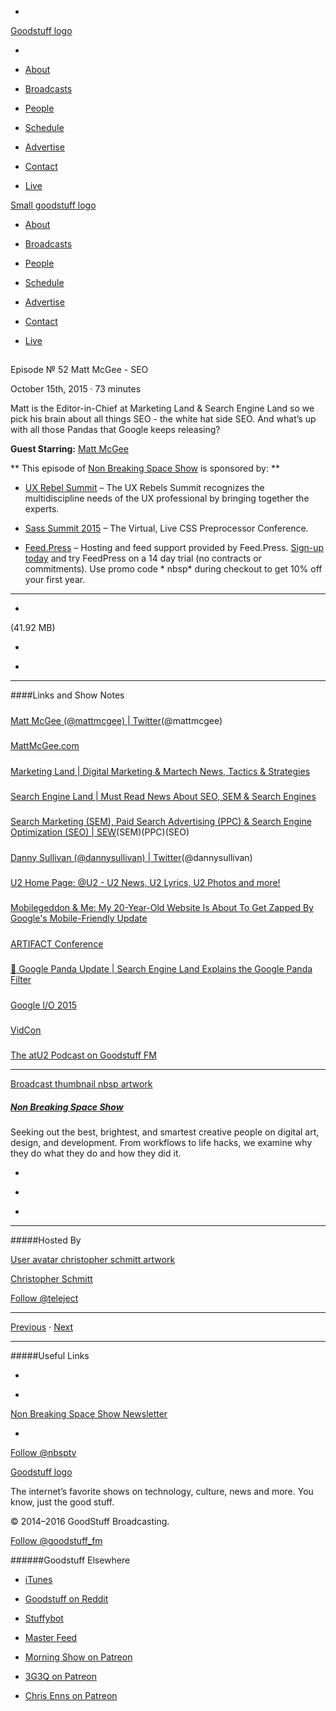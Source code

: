 

-
[Goodstuff logo](http://www.goodstuff.fm/)[](/assets/goodstuff_logo-17c1fe6f378352de5d7345f76152130b.svg)

-


-  [About](/about)

-  [Broadcasts](/broadcasts)

-  [People](/people)

-  [Schedule](/schedule)

-  [Advertise](/advertise)

-  [Contact](/contact)

-  [Live](/live)


[Small goodstuff logo](http://www.goodstuff.fm/)[](/assets/small_goodstuff_logo-bf032e72b9ec41494f4d90905f1ad619.svg)


-  [About](/about)

-  [Broadcasts](/broadcasts)

-  [People](/people)

-  [Schedule](/schedule)

-  [Advertise](/advertise)

-  [Contact](/contact)

-  [Live](/live)


##
Episode № 52
Matt McGee - SEO


October 15th, 2015
&middot;
73
minutes


Matt is the Editor-in-Chief at Marketing Land & Search Engine Land so we pick his brain about all things SEO - the white hat side SEO.  And what&rsquo;s up with all those Pandas that Google keeps releasing?


**Guest Starring:**
[Matt McGee](/people/matt-mcgee)


**
This episode of
[Non Breaking Space Show](/nbsp)
is sponsored by:
**


-  [UX Rebel Summit](http://uxrebelssummit.com/) – The UX Rebels Summit recognizes the multidiscipline needs of the UX professional by bringing together the experts.

-  [Sass Summit 2015](http://sasssummit.com/?utm_source=nbsptv51&utm_medium=podcast&utm_campaign=sasssummit2015)  – The Virtual, Live CSS Preprocessor Conference.

-  [Feed.Press](http://feed.press/nbsp) – Hosting and feed support provided by Feed.Press.  [Sign-up today](http://feed.press/nbsp) and try FeedPress on a 14 day trial (no contracts or commitments). Use promo code * nbsp* during checkout to get 10% off your first year.


------------------------------


-
[](http://podcasts-1.feedpress.co/10609/nbsp-52.mp3)(41.92 MB)

-
[](http://twitter.com/intent/tweet?text=Non%20Breaking%20Space%20Show%20%E2%84%96%2052%20on%20@goodstuff_fm%20-%20http://goodstuff.fm/nbsp/52)

-
[](http://www.facebook.com/sharer/sharer.php?u=http://goodstuff.fm/nbsp/52)


------------------------------


####Links and Show Notes

#####
[Matt McGee (@mattmcgee) | Twitter](https://twitter.com/mattmcgee)(@mattmcgee)


#####
[MattMcGee.com](http://www.mattmcgee.com/)


#####
[Marketing Land | Digital Marketing & Martech News, Tactics & Strategies](http://marketingland.com/)


#####
[Search Engine Land | Must Read News About SEO, SEM & Search Engines](http://searchengineland.com/)


#####
[Search Marketing (SEM), Paid Search Advertising (PPC) & Search Engine Optimization (SEO) | SEW](http://searchenginewatch.com/)(SEM)(PPC)(SEO)


#####
[Danny Sullivan (@dannysullivan) | Twitter](https://twitter.com/dannysullivan?ref_src=twsrc%5Egoogle%7Ctwcamp%5Eserp%7Ctwgr%5Eauthor)(@dannysullivan)


#####
[U2 Home Page: @U2 - U2 News, U2 Lyrics, U2 Photos and more!](http://www.atu2.com/)


#####
[Mobilegeddon & Me: My 20-Year-Old Website Is About To Get Zapped By Google's Mobile-Friendly Update](http://searchengineland.com/mobilegeddon-me-my-20-year-old-website-is-about-to-get-zapped-by-googles-mobile-friendly-update-219350)


#####
[ARTIFACT Conference](http://artifactconf.com/)


#####
[🐼 Google Panda Update | Search Engine Land Explains the Google Panda Filter](http://searchengineland.com/library/google/google-panda-update)


#####
[Google I/O 2015](https://events.google.com/io2015/)


#####
[VidCon](http://vidcon.com/)


#####
[The atU2 Podcast on Goodstuff FM](http://goodstuff.fm/atu2)


------------------------------


[Broadcast thumbnail nbsp artwork](/nbsp)[](https://goodstuffs3.s3.amazonaws.com/uploads/broadcast/image/19/broadcast_thumbnail_nbsp_artwork.png)

##### [Non Breaking Space Show](/nbsp)


Seeking out the best, brightest, and smartest creative people on digital art, design, and development. From workflows to life hacks, we examine why they do what they do and how they did it.

-
[](http://itunes.apple.com/us/podcast/the-non-breaking-space-show/id507162981)

-
[](http://feeds.goodstuff.fm/nbsp)

-
[](mailto:chris@goodstuff.fm?cc=sponsorship%40goodstuff.fm&subject=%5BGoodStuff%20FM%5D%20Sponsorship%20Inquiry%20for%20Non%20Breaking%20Space%20Show)


------------------------------


#####Hosted By


[User avatar christopher schmitt artwork](/people/christopher-schmitt)[](https://goodstuffs3.s3.amazonaws.com/uploads/user/avatar/20/user_avatar_christopher-schmitt_artwork.png)

[Christopher Schmitt](/people/christopher-schmitt)


[Follow @teleject](https://twitter.com/teleject)


------------------------------


[Previous](/nbsp/51)
&middot;
[Next](/nbsp/53)


------------------------------


#####Useful Links

-
[](mailto:chris@goodstuff.fm?subject=%5BGoodstuff%20FM%5D%20Feedback%20for%20Non%20Breaking%20Space%20Show)

-
[Non Breaking Space Show Newsletter](http://www.goodstuff.fm/nbsp/newsletter)


-
[Follow @nbsptv](https://twitter.com/nbsptv)


[Goodstuff logo](http://www.goodstuff.fm/)[](/assets/goodstuff_logo-17c1fe6f378352de5d7345f76152130b.svg)


The internet’s favorite shows on technology, culture, news and more. You know, just the good stuff.


&copy; 2014&ndash;2016 GoodStuff Broadcasting.

[Follow @goodstuff_fm](https://twitter.com/goodstufffm)


######Goodstuff Elsewhere

-  [iTunes](https://itunes.apple.com/us/artist/goodstuff-fm/id843385597?mt=2)

-  [Goodstuff on Reddit](https://www.reddit.com/r/Goodstuff_fm/)

-  [Stuffybot](http://stuffybot.goodstuff.fm)

-  [Master Feed](/master/feed)

-  [Morning Show on Patreon](https://www.patreon.com/morningshow)

-  [3G3Q on Patreon](https://www.patreon.com/3g3q)

-  [Chris Enns on Patreon](https://www.patreon.com/ichris)
